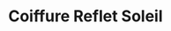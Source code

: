 ---
title: "Coiffure Reflet Soleil"
url: /vaudreuil-dorion/coiffure-reflet-soleil/
shop: Friseur
---